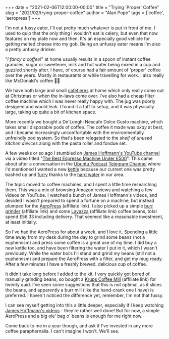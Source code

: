 +++
date = "2021-02-06T12:00:00-00:00"
title = "Trying 'Proper' Coffee"
slug = "2021/02/trying-proper-coffee"
author = "Alan Pope"
tags = ['coffee', 'aeropress']
+++

I'm not a fussy eater, I'll eat pretty much whatever is put in front of me. I used to quip that the only thing I wouldn't eat is celery, but even that now features on my plate now and then. It's an especially good vehicle for getting melted cheese into my gob. Being an unfussy eater means I'm also a pretty unfussy drinker. 

"*I fancy a coffee!*" at home usually results in a spoon of instant coffee granules, sugar or sweetener, milk and hot water being mixed in a cup and guzzled shortly after. I have, of course had a fair amount of 'proper' coffee over the years. Mostly in restaurants or while travelling for work. I also really like McDonald's coffee 🤷‍♂️

We have both large and small [cafetieres](https://en.wikipedia.org/wiki/French_press) at home which only really come out at Christmas or when the in-laws come over. I've also had a cheap filter coffee machine which I was never really happy with. The jug was poorly designed and would leak. I found it a faff to setup, and it was physically large, taking up quite a bit of kitchen space.

More recently we bought a De'Longhi Nescafe Dolce Gusto machine, which takes small disposable pods of coffee. The coffee it made was *okay* at best, and I became increasingly uncomfortable with the environmentally unfreindly pod system. So that's been relegated to the *shelf of unused kitchen devices* along with the pasta roller and fondue set.

A few weeks or so ago I stumbled on [James Hoffmann's YouTube channel](https://www.youtube.com/channel/UCMb0O2CdPBNi-QqPk5T3gsQ) via a video titled "[The Best Espresso Machine Under £500](https://www.youtube.com/watch?v=7HIGdYy5of4)". This came about after a conversation in the [Ubuntu Podcast](https://ubuntupodcast.org/) [Telegram Channel](https://ubuntupodcast.org/telegram) where I'd mentioned I wanted a new [kettle](https://en.wikipedia.org/wiki/Kettle) because our current one was pretty bashed up and [furry](https://en.wikipedia.org/wiki/Limescale) thanks to the [hard water](https://en.wikipedia.org/wiki/Hard_water) in our area.

The topic moved to coffee machines, and I spent a little time researching them. This was a mix of browsing Amazon reviews and watching a few videos on YouTube. I watched a bunch of James Hoffmann's videos, and decided I wasn't prepared to spend a fortune on a machine, but instead plumped for the [AeroPress](https://geni.us/Z6KlD) (affiliate link). I also picked up a simple [burr grinder](https://geni.us/I0Jv6UM) (affiliate link) and some [Lavazza](https://geni.us/15brRH9) (affiliate link) coffee beans, total spend £56.33 including delivery. That seemed like a reasonable investment, at least initially.

So I've had the AeroPress for about a week, and I love it. Spending a little time away from my desk during the day to grind some beans (not a euphemism) and press some coffee is a great use of my time. I did buy a new kettle too, and have been filtering the water I put in it, which I wasn't previously. While the water boils I'll stand and grind my beans (still not a euphemism) and prepare the AeroPress with a filter, and get my mug ready. After a few minutes I have a freshly brewed, delicious cup of coffee.

It didn't take long before I added to the kit. I very quickly got bored of manually grinding beans, so bought a [Krups Coffee Mill](https://geni.us/Uyu5A) (affiliate link) for twenty quid. I've seen some suggestions that this is not optimal, as it slices the beans, and apparently a burr mill (like the hand-crank one I have) is preferred. I haven't noticed the difference yet, remember, I'm not that fussy.

I can see myself getting into this a little deeper, especially if I keep watching [James Hoffmann's videos](https://www.youtube.com/channel/UCMb0O2CdPBNi-QqPk5T3gsQ) - they're rather well done! But for now, a simple AeroPress and a big ole' bag o' beans is enough for me right now.

Come back to me in a year though, and ask if I've invested in any more coffee paraphernalia. I can't imagine I won't. We'll see.


